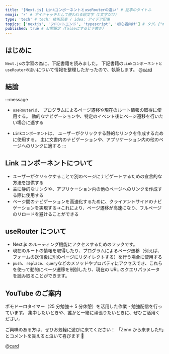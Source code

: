 ```yaml
---
title: '[Next.js] LinkコンポーネントとuseRouterの違い' # 記事のタイトル
emoji: '⚡' # アイキャッチとして使われる絵文字（1文字だけ）
type: 'tech' # tech: 技術記事 / idea: アイデア記事
topics: ['nextjs', 'フロントエンド', 'typescript', '初心者向け'] # タグ。["markdown", "rust", "aws"]のように指定する
published: true # 公開設定（falseにすると下書き）
---
```


## はじめに

`Next.js`の学習の為に、下記書籍を読みました。
下記書籍の`LinkコンポーネントとuseRouterの違い`について情報を整理したかったので、執筆します。
@[card](https://gihyo.jp/book/2024/978-4-297-14061-8)

## 結論

:::message

- `useRouter`は、
  プログラムによるページ遷移や現在のルート情報の取得に使用する。
  動的なナビゲーションや、特定のイベント後にページ遷移を行いたい場合に適する

- `Linkコンポーネント`は、
  ユーザーがクリックする静的なリンクを作成するために使用する。
  主に文書内のナビゲーションや、アプリケーション内の他のページへのリンクに適する
  :::

## Link コンポーネントについて

- ユーザーがクリックすることで別のページにナビゲートするための宣言的な方法を提供する
- 主に静的なリンクや、アプリケーション内の他のページへのリンクを作成する際に使用する
- ページ間のナビゲーションを高速化するために、クライアントサイドのナビゲーションを実現する->これにより、ページ遷移が高速になり、フルページのリロードを避けることができる

## useRouter について

- Next.js のルーティング機能にアクセスするためのフックです。
- 現在のルートの情報を取得したり、プログラムによるページ遷移（例えば、フォームの送信後に別のページにリダイレクトする）を行う場合に使用する
- `push`、`replace`、`query`などのメソッドやプロパティにアクセスでき、これらを使って動的にページ遷移を制御したり、現在の URL のクエリパラメータを読み取ることができます。

## YouTube のご案内

ポモドーロタイマー（25 分勉強＋ 5 分休憩）を活用した作業・勉強配信を行っています。
集中したいときや、誰かと一緒に頑張りたいときに、ぜひご活用ください。

ご興味のある方は、ぜひお気軽に遊びに来てください！
「Zenn から来ました!!」とコメントを貰えると泣いて喜びます 🤣

@[card](https://www.youtube.com/@aew2sbee)
